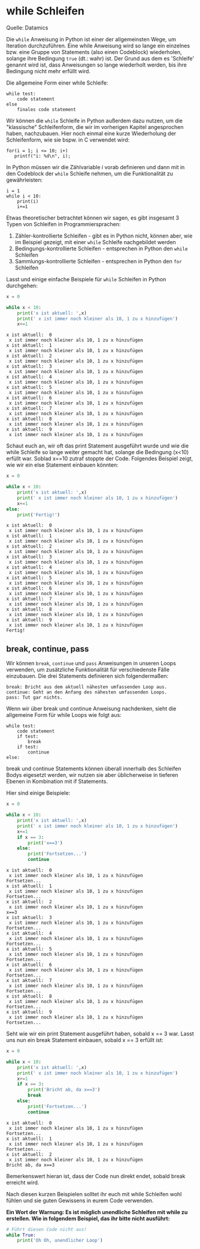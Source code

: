 # while Schleifen

Quelle: Datamics

Die `while` Anweisung in Python ist einer der allgemeinsten Wege, um Iteration durchzuführen. Eine while Anweisung wird so lange ein einzelnes bzw. eine Gruppe von Statements (also einen Codeblock) wiederholen, solange ihre Bedingung `true` (dt.: wahr) ist. Der Grund aus dem es 'Schleife' genannt wird ist, dass Anweisungen so lange wiederholt werden, bis ihre Bedingung nicht mehr erfüllt wird.

Die allgemeine Form einer while Schleife:

    while test:
        code statement
    else
        finales code statement
        
Wir können die `while` Schleife in Python außerdem dazu nutzen, um die "klassische" Schleifenform, die wir im vorherigen Kapitel angesprochen haben, nachzubauen. Hier noch einmal eine kurze Wiederholung der Schleifenform, wie sie bspw. in C verwendet wird:

    for(i = 1; i <= 10; i+)
       printf("i: %d\n", i);
        
In Python müssen wir die Zählvariable *i* vorab definieren und dann mit in den Codeblock der `while` Schleife nehmen, um die Funktionalität zu gewährleisten:

    i = 1
    while i < 10:
        print(i)
        i+=1
        
Etwas theoretischer betrachtet können wir sagen, es gibt insgesamt 3 Typen von Schleifen in Programmiersprachen:
1. Zähler-kontrollierte Schleifen - gibt es in Python nicht, können aber, wie im Beispiel gezeigt, mit einer `while` Schleife nachgebildet werden
2. Bedingungs-kontrollierte Schleifen - entsprechen in Python den `while` Schleifen
3. Sammlungs-kontrollierte Schleifen - entsprechen in Python den `for` Schleifen

Lasst und einige einfache Beispiele für `while` Schleifen in Python durchgehen:


```python
x = 0

while x < 10:
    print('x ist aktuell: ',x)
    print(' x ist immer noch kleiner als 10, 1 zu x hinzufügen')
    x+=1
```

    x ist aktuell:  0
     x ist immer noch kleiner als 10, 1 zu x hinzufügen
    x ist aktuell:  1
     x ist immer noch kleiner als 10, 1 zu x hinzufügen
    x ist aktuell:  2
     x ist immer noch kleiner als 10, 1 zu x hinzufügen
    x ist aktuell:  3
     x ist immer noch kleiner als 10, 1 zu x hinzufügen
    x ist aktuell:  4
     x ist immer noch kleiner als 10, 1 zu x hinzufügen
    x ist aktuell:  5
     x ist immer noch kleiner als 10, 1 zu x hinzufügen
    x ist aktuell:  6
     x ist immer noch kleiner als 10, 1 zu x hinzufügen
    x ist aktuell:  7
     x ist immer noch kleiner als 10, 1 zu x hinzufügen
    x ist aktuell:  8
     x ist immer noch kleiner als 10, 1 zu x hinzufügen
    x ist aktuell:  9
     x ist immer noch kleiner als 10, 1 zu x hinzufügen


Schaut euch an, wir oft das print Statement ausgeführt wurde und wie die while Schleife so lange weiter gemacht hat, solange die Bedingung (x<10) erfüllt war. Soblad x==10 zutraf stoppte der Code. Folgendes Beispiel zeigt, wie wir ein else Statement einbauen könnten:


```python
x = 0

while x < 10:
    print('x ist aktuell: ',x)
    print(' x ist immer noch kleiner als 10, 1 zu x hinzufügen')
    x+=1
else:
    print('Fertig!')
```

    x ist aktuell:  0
     x ist immer noch kleiner als 10, 1 zu x hinzufügen
    x ist aktuell:  1
     x ist immer noch kleiner als 10, 1 zu x hinzufügen
    x ist aktuell:  2
     x ist immer noch kleiner als 10, 1 zu x hinzufügen
    x ist aktuell:  3
     x ist immer noch kleiner als 10, 1 zu x hinzufügen
    x ist aktuell:  4
     x ist immer noch kleiner als 10, 1 zu x hinzufügen
    x ist aktuell:  5
     x ist immer noch kleiner als 10, 1 zu x hinzufügen
    x ist aktuell:  6
     x ist immer noch kleiner als 10, 1 zu x hinzufügen
    x ist aktuell:  7
     x ist immer noch kleiner als 10, 1 zu x hinzufügen
    x ist aktuell:  8
     x ist immer noch kleiner als 10, 1 zu x hinzufügen
    x ist aktuell:  9
     x ist immer noch kleiner als 10, 1 zu x hinzufügen
    Fertig!


## break, continue, pass

Wir können `break`, `continue` und `pass` Anweisungen in unseren Loops verwenden, um zusätzliche Funktionalität für verschiedenste Fälle einzubauen. Die drei Statements definieren sich folgendermaßen:
    
    break: Bricht aus dem aktuell nähesten umfassenden Loop aus.
    continue: Geht an den Anfang des nähesten umfassenden Loops.
    pass: Tut gar nichts.
    
Wenn wir über break und continue Anweisung nachdenken, sieht die allgemeine Form für while Loops wie folgt aus:

    while test:
        code statement
        if test:
            break
        if test:
            continue
    else:
    
break und continue Statements können überall innerhalb des Schleifen Bodys eigesetzt werden, wir nutzen sie aber üblicherweise in tieferen Ebenen in Kombination mit if Statements. 

Hier sind einige Beispiele:


```python
x = 0

while x < 10:
    print('x ist aktuell: ',x)
    print(' x ist immer noch kleiner als 10, 1 zu x hinzufügen')
    x+=1
    if x == 3:
        print('x==3')
    else:
        print('Fortsetzen...')
        continue
```

    x ist aktuell:  0
     x ist immer noch kleiner als 10, 1 zu x hinzufügen
    Fortsetzen...
    x ist aktuell:  1
     x ist immer noch kleiner als 10, 1 zu x hinzufügen
    Fortsetzen...
    x ist aktuell:  2
     x ist immer noch kleiner als 10, 1 zu x hinzufügen
    x==3
    x ist aktuell:  3
     x ist immer noch kleiner als 10, 1 zu x hinzufügen
    Fortsetzen...
    x ist aktuell:  4
     x ist immer noch kleiner als 10, 1 zu x hinzufügen
    Fortsetzen...
    x ist aktuell:  5
     x ist immer noch kleiner als 10, 1 zu x hinzufügen
    Fortsetzen...
    x ist aktuell:  6
     x ist immer noch kleiner als 10, 1 zu x hinzufügen
    Fortsetzen...
    x ist aktuell:  7
     x ist immer noch kleiner als 10, 1 zu x hinzufügen
    Fortsetzen...
    x ist aktuell:  8
     x ist immer noch kleiner als 10, 1 zu x hinzufügen
    Fortsetzen...
    x ist aktuell:  9
     x ist immer noch kleiner als 10, 1 zu x hinzufügen
    Fortsetzen...


Seht wie wir ein print Statement ausgeführt haben, sobald x == 3 war. Lasst uns nun ein break Statement einbauen, sobald x == 3 erfüllt ist:


```python
x = 0

while x < 10:
    print('x ist aktuell: ',x)
    print(' x ist immer noch kleiner als 10, 1 zu x hinzufügen')
    x+=1
    if x == 3:
        print('Bricht ab, da x==3')
        break
    else:
        print('Fortsetzen...')
        continue
```

    x ist aktuell:  0
     x ist immer noch kleiner als 10, 1 zu x hinzufügen
    Fortsetzen...
    x ist aktuell:  1
     x ist immer noch kleiner als 10, 1 zu x hinzufügen
    Fortsetzen...
    x ist aktuell:  2
     x ist immer noch kleiner als 10, 1 zu x hinzufügen
    Bricht ab, da x==3


Bemerkenswert hieran ist, dass der Code nun direkt endet, sobald break erreicht wird.

Nach diesen kurzen Beispielen solltet ihr euch mit while Schleifen wohl fühlen und sie guten Gewissens in eurem Code verwenden.

<b>Ein Wort der Warnung: Es ist möglich unendliche Schleifen mit while zu erstellen. Wie in folgendem Beispiel, das ihr bitte nicht ausführt:</b>


```python
# Führt diesen Code nicht aus!
while True:
    print('Oh Oh, unendlicher Loop')
```
